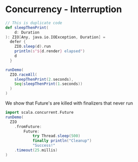 # Concurrency - Interruption


```scala mdoc
// This is duplicate code
def sleepThenPrint(
    d: Duration
): ZIO[Any, java.io.IOException, Duration] =
  defer {
    ZIO.sleep(d).run
    println(s"${d.render} elapsed")
    d
  }
```

```scala mdoc
runDemo(
  ZIO.raceAll(
    sleepThenPrint(2.seconds),
    Seq(sleepThenPrint(1.seconds))
  )
)
```

We show that Future's are killed with finalizers that never run
```scala mdoc
import scala.concurrent.Future
runDemo(
  ZIO
    .fromFuture:
        Future:
            try Thread.sleep(500)
            finally println("Cleanup")
            "Success!"
    .timeout(25.millis)
)
```
